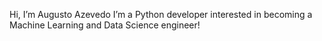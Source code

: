 Hi, I’m Augusto Azevedo
I’m a Python developer interested in becoming a Machine Learning and Data Science engineer!


<!---
Augustohfa/Augustohfa is a ✨ special ✨ repository because its `README.md` (this file) appears on your GitHub profile.
You can click the Preview link to take a look at your changes.
--->

